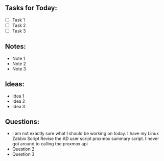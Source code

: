 ## Tasks for Today:

- [ ] Task 1
- [ ] Task 2
- [ ] Task 3

## Notes:

- Note 1
- Note 2
- Note 3

## Ideas:

- Idea 1
- Idea 2
- Idea 3

## Questions:

- I am not exactly sure what I should be working on today.
	  I have my Linux Zabbix Script
	  Revise the AD user script
	  proxmox summary script. I never got around to calling the proxmox api 
- Question 2
- Question 3